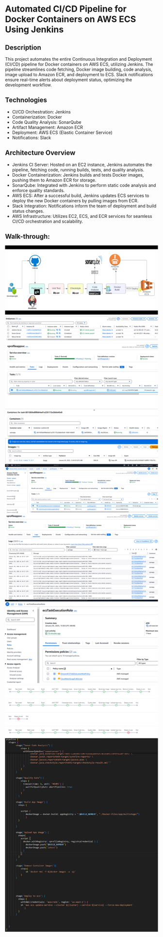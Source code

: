 # Automated CI/CD Pipeline for Docker Containers on AWS ECS Using Jenkins
## Description

This project automates the entire Continuous Integration and Deployment (CI/CD) pipeline for Docker containers on AWS ECS, utilizing Jenkins. The pipeline streamlines code fetching, Docker image building, code analysis, image upload to Amazon ECR, and deployment to ECS. Slack notifications ensure real-time alerts about deployment status, optimizing the development workflow.

## Technologies

- CI/CD Orchestration: Jenkins
- Containerization: Docker
- Code Quality Analysis: SonarQube
- Artifact Management: Amazon ECR
- Deployment: AWS ECS (Elastic Container Service)
- Notifications: Slack
   
## Architecture Overview

- Jenkins CI Server: Hosted on an EC2 instance, Jenkins automates the pipeline, fetching code, running builds, tests, and quality 
  analysis.
- Docker Containerization: Jenkins builds and tests Docker images, pushing them to Amazon ECR for storage.
- SonarQube: Integrated with Jenkins to perform static code analysis and enforce quality standards.
- AWS ECS: After a successful build, Jenkins updates ECS services to deploy the new Docker containers by pulling images from ECR.
- Slack Integration: Notifications inform the team of deployment and build status changes.
- AWS Infrastructure: Utilizes EC2, ECS, and ECR services for seamless CI/CD orchestration and scalability.
  
  

## Walk-through:

![First try](https://github.com/Vlad774/Docker-CICD-Pipeline-in-Jenkins-and-ECS/blob/main/CICD_Docker.png) 
 ![First try](https://github.com/Vlad774/Docker-CICD-Pipeline-in-Jenkins-and-ECS/blob/main/ec2.png) 
 ![First try](https://github.com/Vlad774/Docker-CICD-Pipeline-in-Jenkins-and-ECS/blob/main/Clusters_containers.png)
 ![First try](https://github.com/Vlad774/Docker-CICD-Pipeline-in-Jenkins-and-ECS/blob/main/ECR.png)
 ![First try](https://github.com/Vlad774/Docker-CICD-Pipeline-in-Jenkins-and-ECS/blob/main/ecs.png)
 ![First try](https://github.com/Vlad774/Docker-CICD-Pipeline-in-Jenkins-and-ECS/blob/main/logs.png)
 ![First try](https://github.com/Vlad774/Docker-CICD-Pipeline-in-Jenkins-and-ECS/blob/main/users.png)
 ![First try](https://github.com/Vlad774/Docker-CICD-Pipeline-in-Jenkins-and-ECS/blob/main/Jenkins%20deploy%20to%20ECS.png)
 ![First try](https://github.com/Vlad774/Docker-CICD-Pipeline-in-Jenkins-and-ECS/blob/main/code.png)
